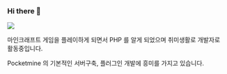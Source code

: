 ### Hi there 👋

<a href="https://hits.seeyoufarm.com"><img src="https://hits.seeyoufarm.com/api/count/incr/badge.svg?url=https%3A%2F%2Fgithub.com%2Fxodid8881&count_bg=%2379C83D&title_bg=%23555555&icon=&icon_color=%23E7E7E7&title=hits&edge_flat=false"/></a>

마인크래프트 게임을 플레이하게 되면서 PHP 를 알게 되었으며 취미생활로 개발자로 활동중입니다.

Pocketmine 의 기본적인 서버구축, 플러그인 개발에 흥미를 가지고 있습니다.

